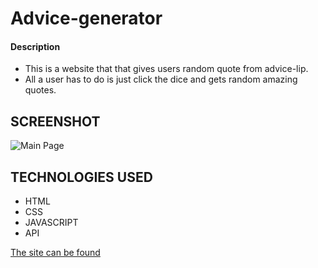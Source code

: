 # Advice-generator

#### Description

* This is a website that that gives users random quote from advice-lip.
* All a user has to do is just click the dice and gets random amazing quotes.

## SCREENSHOT
![Main Page](https://imgur.com/R26N4pC.jpg)

## TECHNOLOGIES USED

* HTML
* CSS
* JAVASCRIPT
* API


[The site can be found](https://clever-muffin-0e76ef.netlify.app/)
